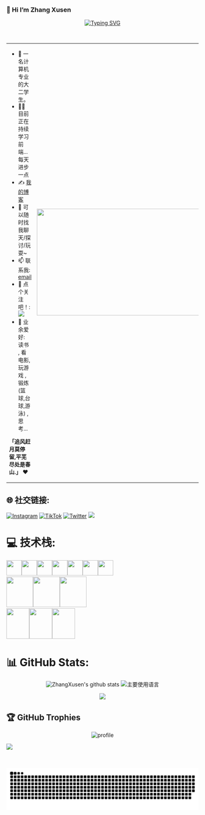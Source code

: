 ### 👋 Hi I’m Zhang Xusen

<div align="center">
  
[![Typing SVG](https://readme-typing-svg.demolab.com?font=Handlee&pause=1000&center=true&vCenter=true&width=435&lines=+%E7%94%A8100%25%E7%9A%84%E6%8A%80%E6%9C%AF%E7%A7%AF%E7%B4%AF%E4%B8%AD20%25%E7%9A%84%E6%8A%80%E6%9C%AF%E6%9D%A5%E4%B8%BA%E8%87%AA%E5%B7%B1%E7%9A%84%E5%B7%A5%E4%BD%9C%E6%9C%8D%E5%8A%A1)](https://git.io/typing-svg)
   
<img src="https://camo.githubusercontent.com/82291b0fe831bfc6781e07fc5090cbd0a8b912bb8b8d4fec0696c881834f81ac/68747470733a2f2f70726f626f742e6d656469612f394575424971676170492e676966"
width="800"  height="3">

</div>


<table>
<tr>
<td width="58%">
  
- 🤖 一名计算机专业的大二学生。
- 👨‍💻 目前正在持续学习前端...每天进步一点
- ✍️ [我的博客](https://juejin.cn/user/4836773602814)
- 💬 可以随时找我聊天/探讨/玩耍~
- 📫 联系我: [email](mailto:461694365@qq.com)
- 👏 点个关注吧！: [![](https://img.shields.io/github/followers/ZhangXusen?label=follow%20me&style=social)](https://github.com/ZhangXusen/)
- 🎣 业余爱好: 读书 , 看电影, 玩游戏 , 锻炼 (篮球,台球,游泳) , 思考...

**「追风赶月莫停留,平芜尽处是春山.」** ❤️

</td>
<td width="42%">
  
<img src="https://github.com/anzhihe/anzhihe/blob/main/.github/workflows/Le%20Petit%20Prince.gif" width="500" height="280">
  
</td>
</tr>
</table>

## 🌐 社交链接:
[![Instagram](https://img.shields.io/badge/Instagram-%23E4405F.svg?logo=Instagram&logoColor=white)](https://instagram.com/Mercurial) [![TikTok](https://img.shields.io/badge/TikTok-%23000000.svg?logo=TikTok&logoColor=white)](https://tiktok.com/@忧郁脏脏包) [![Twitter](https://img.shields.io/badge/Twitter-%231DA1F2.svg?logo=Twitter&logoColor=white)](https://twitter.com/小国际) 
[![](https://visitcount.itsvg.in/api?id=ZhangXusen&icon=0&color=0)](https://visitcount.itsvg.in)

# 💻 技术栈:
<img  src="https://cdn.jsdelivr.net/gh/devicons/devicon/icons/vuejs/vuejs-original-wordmark.svg"  width="40" height="40"/><img src="https://cdn.jsdelivr.net/gh/devicons/devicon/icons/react/react-original-wordmark.svg" width="40" height="40"/><img src="https://cdn.jsdelivr.net/gh/devicons/devicon/icons/html5/html5-original-wordmark.svg"  width="40" height="40"/><img src="https://cdn.jsdelivr.net/gh/devicons/devicon/icons/css3/css3-original-wordmark.svg"  width="40" height="40"/><img src="https://cdn.jsdelivr.net/gh/devicons/devicon/icons/tailwindcss/tailwindcss-plain.svg" width="40" height="40"/><img src="https://cdn.jsdelivr.net/gh/devicons/devicon/icons/javascript/javascript-original.svg"  width="40" height="40"/><img src="https://cdn.jsdelivr.net/gh/devicons/devicon/icons/typescript/typescript-original.svg"  width="40" height="40"/>
<br/>
<img src="https://cdn.jsdelivr.net/gh/devicons/devicon/icons/nodejs/nodejs-original-wordmark.svg"  width="70" height="80"/><img src="https://cdn.jsdelivr.net/gh/devicons/devicon/icons/webpack/webpack-original-wordmark.svg"  width="70" height="80"/><img src="https://cdn.jsdelivr.net/gh/devicons/devicon/icons/nestjs/nestjs-plain-wordmark.svg"  width="70" height="80"/>
<br/>
<img src="https://cdn.jsdelivr.net/gh/devicons/devicon/icons/java/java-original-wordmark.svg"  width="60" height="80"/><img src="https://cdn.jsdelivr.net/gh/devicons/devicon/icons/spring/spring-original-wordmark.svg"  width="60" height="80"/><img src="https://cdn.jsdelivr.net/gh/devicons/devicon/icons/mysql/mysql-original-wordmark.svg"  width="60" height="80"/>
          
          
# 📊 GitHub Stats:
<div align="center">
  
![ZhangXusen's github stats](https://github-readme-stats.vercel.app/api?username=ZhangXusen&hide_title=false&show_icons=true&include_all_commits=true&line_height=20&bg_color=0,EC6C6C,FFD479,FFFC79,73FA79&theme=graywhite&locale=cn)
![主要使用语言](https://github-readme-stats.vercel.app/api/top-langs/?username=ZhangXusen&hide_title=false&hide_border=true&layout=compact&bg_color=0,73FA79,73FDFF,D783FF&theme=graywhite&locale=cn)
  
![](https://github-readme-streak-stats.vercel.app/?user=ZhangXusen&hide_border=true&&card_width=320&bg_color=0,73FA79,73FDFF,D783FF&theme=graywhite&locale=cn)

</div>

 ## 🏆 GitHub Trophies
<div align="center">

![profile](https://github-profile-trophy.vercel.app/?username=ZhangXusen&theme=algolia&column=8)

</div>

 ![](https://activity-graph.herokuapp.com/graph?username=ZhangXusen&theme=github)



<br clear="both">

![snake](./assets/github-contribution-grid-snake.svg)

